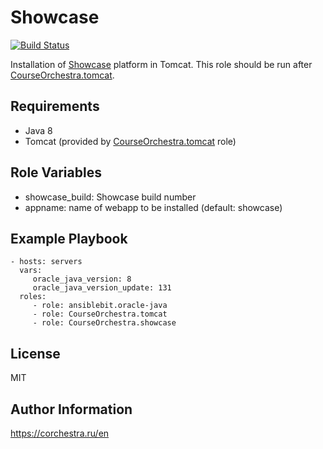 Showcase
=========

[![Build Status](https://ci.corchestra.ru/buildStatus/icon?job=showcaseansible/master)](https://ci.corchestra.ru/job/showcaseansible/job/master/)

Installation of [Showcase](https://corchestra.ru/wiki/index.php?title=Showcase) platform in Tomcat. This role should be run after [CourseOrchestra.tomcat](https://galaxy.ansible.com/CourseOrchestra/tomcat/).

Requirements
------------

* Java 8
* Tomcat (provided by [CourseOrchestra.tomcat](https://galaxy.ansible.com/CourseOrchestra/tomcat/) role)


Role Variables
--------------

* showcase_build: Showcase build number
* appname: name of webapp to be installed (default: showcase)

Example Playbook
----------------

    - hosts: servers
      vars:
         oracle_java_version: 8
         oracle_java_version_update: 131
      roles:
         - role: ansiblebit.oracle-java
         - role: CourseOrchestra.tomcat
         - role: CourseOrchestra.showcase

License
-------

MIT

Author Information
------------------

https://corchestra.ru/en
